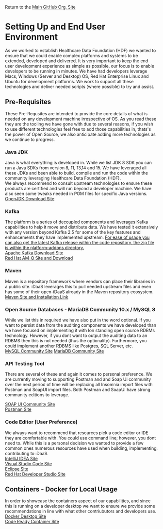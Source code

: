 Return to the <a href="https://github.com/Project-Herophilus" target="_blank">Main GitHub Org. Site</a>

# Setting Up and End User Environment
As we worked to establish Healthcare Data Foundation (HDF) we wanted to ensure that we could enable complex platforms and systems to
be extended, developed and delivered. It is very important to keep the end user development
experience as simple as possible, our focus is to enable developers to be running in minutes. We have had 
developers leverage Macs, Windows (Server and Desktop) OS, Red Hat Enterprise Linux and Ubuntu for development
platforms. We work to support all these technologies and deliver needed scripts (where possible) to try and assist.

## Pre-Requisites
These Pre-Requsites are intended to provide the core details of what is needed on any development machine 
irrespective of OS. As you read these they are the tooling we have gone with due to several reasons, if you wish to use
different technologies feel free to add those capabilities in, thats's the power of Open Source, we also anticipate adding more
technologies as we continue to progress.

### Java JDK
Java is what everything is developed in. While we list JDK 8 SDK you can run a Java SDKs from
version 8, 11, 13,14 and 15. We have leveraged all these JDKs and been able to build, compile and run the
code within the community leveraging Healthcare Data Foundation (HDF).
<br>
We always recommend to consult upstream technologies to ensure these products
are certified and will run beyond a developer machine. We have also seen some tweaks needed in POM files for
specific Java versions.<br>
<a href="https://developers.redhat.com/products/openjdk/download" target=_blank>OpenJDK Download Site</a>

### Kafka
The platform is a series of decoupled components and leverages Kafka capabilities to help it move and distribute data.
We have tested it extensively with any version beyond Kafka 2.5 for some of the key features and enhancements they have
implemented upstream.
<u>
For ease of usage you can also get the latest Kafka release within the code repository, the
zip file is within the platform-addons directory.
</u>
<br>
<a href="https://kafka.apache.org/downloads" target=_blank>Apache Kafka Download Site</a><br>
<a href="https://access.redhat.com/products/red-hat-amq#streams" target=_blank>Red Hat AM-Q Site and Download</a>

### Maven
Maven is a repository framework where vendors can place their libraries in a public site. iDaaS leverages this to
pull needed upstream files and even has some of their open-iDaaS already in the Maven repository ecosystem.
<a href=" https://maven.apache.org/install.html" target=_blank>Maven Site and Installation Link</a>

### Open Source Databases - MariaDB Community 10.x / MySQL 8
While we list this in required we have also put in the word optional. If you want to persist data from the auditing
components we have developed than we have focused on implementing it with lon standing open source RDBMs technology.
However, if you dont want to output the auditing data to an RDBMS then this is not needed (thus the optionality).
Furthermore, you could implement another RDBMS like Postgres, SQL Server, etc. <br>
<a href="https://dev.mysql.com/downloads/" target=_blank>MySQL Community Site</a>
<a href="https://mariadb.com/downloads/" target=_blank>MariaDB Community Site</a>

### API Testing Tool
There are several of these and again it comes to personal preference. We are currently moving to supporting Postman and
and Soap UI community over the next period of time will be replacing all Insomnia import files with Postman and SoapUI 
import files. Both Postman and SoapUI have strong community editions to leverage.

<a href="https://www.soapui.org/tools/soapui/" target=_blank>SOAP UI Community Site</a><br>
<a href="https://www.postman.com/product/api-client/" target=_blank>Postman Site</a><br>

### Code Editor (User Preference)
We always want to recommend that resources pick a code editor or IDE they are comfortable with. You could use command line; however, 
you dont need to. While this is a personal decision we wanted to provide a few common ones numerous resources have used when building, implementing,
contributing to iDaaS. <br>
<a href="https://www.jetbrains.com/idea/" target=_blank>IntelliJ IDEA Site</a><br>
<a href="https://code.visualstudio.com/" target=_blank>Visual Studio Code Site</a><br>
<a href="https://www.eclipse.org" target=_blank>Eclipse Site</a><br>
<a href="https://developers.redhat.com/products/codeready-studio/download?extIdCarryOver=true&sc_cid=701f2000001OH7EAAW" target=_blank>Red Hat Developer Studio Site</a><br/>

## Containers - Docker for Local Usage
In order to showcase the containers aspect of our capabilities,  and since this is running on a developer desktop we 
want to ensure we provide some recommendations in line with what other contriubutors and developers use. <br>
<a href="https://www.docker.com/products/docker-desktop" target=_blank>Docker Desktop Site</a><br>
<a href="https://developers.redhat.com/products/codeready-containers/overview" target=_blank>Code Ready Container Site</a><br>
